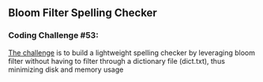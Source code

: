 ## Bloom Filter Spelling Checker
### Coding Challenge #53:
[The challenge](https://codingchallenges.substack.com/p/coding-challenge-53-bloom-filter) is to build a lightweight spelling checker by leveraging bloom filter without having to filter through a dictionary file (dict.txt), thus minimizing disk and memory usage
